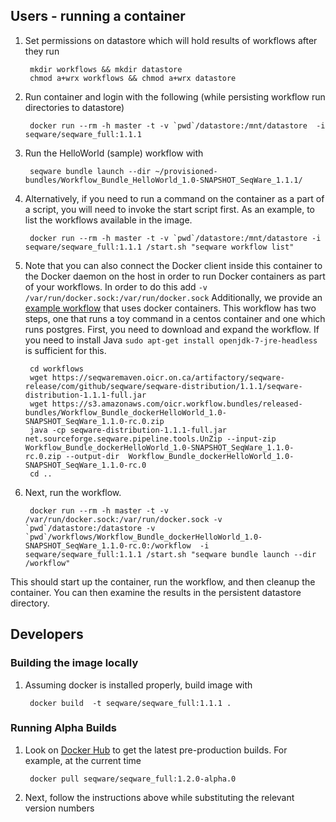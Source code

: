 ## Users - running a container 

1. Set permissions on datastore which will hold results of workflows after they run
        
        mkdir workflows && mkdir datastore
        chmod a+wrx workflows && chmod a+wrx datastore

2. Run container and login with the following (while persisting workflow run directories to datastore)
 
        docker run --rm -h master -t -v `pwd`/datastore:/mnt/datastore  -i seqware/seqware_full:1.1.1

3. Run the HelloWorld (sample) workflow with 

        seqware bundle launch --dir ~/provisioned-bundles/Workflow_Bundle_HelloWorld_1.0-SNAPSHOT_SeqWare_1.1.1/

4. Alternatively, if you need to run a command on the container as a part of a script, you will need to invoke the start script first. As an example, to list the workflows available in the image.
        
        docker run --rm -h master -t -v `pwd`/datastore:/mnt/datastore -i seqware/seqware_full:1.1.1 /start.sh "seqware workflow list" 

5. Note that you can also connect the Docker client inside this container to the Docker daemon on the host in order to run Docker containers as part of your workflows. In order to do this add `-v /var/run/docker.sock:/var/run/docker.sock` Additionally, we provide an [example workflow](https://github.com/SeqWare/public-workflows/tree/develop/dockerHelloWorld) that uses docker containers. This workflow has two steps, one that runs a toy command in a centos container and one which runs postgres. First, you need to download and expand the workflow. If you need to install Java `sudo apt-get install openjdk-7-jre-headless` is sufficient for this. 

        cd workflows
        wget https://seqwaremaven.oicr.on.ca/artifactory/seqware-release/com/github/seqware/seqware-distribution/1.1.1/seqware-distribution-1.1.1-full.jar
        wget https://s3.amazonaws.com/oicr.workflow.bundles/released-bundles/Workflow_Bundle_dockerHelloWorld_1.0-SNAPSHOT_SeqWare_1.1.0-rc.0.zip
        java -cp seqware-distribution-1.1.1-full.jar net.sourceforge.seqware.pipeline.tools.UnZip --input-zip Workflow_Bundle_dockerHelloWorld_1.0-SNAPSHOT_SeqWare_1.1.0-rc.0.zip --output-dir  Workflow_Bundle_dockerHelloWorld_1.0-SNAPSHOT_SeqWare_1.1.0-rc.0
        cd ..

5. Next, run the workflow.

        docker run --rm -h master -t -v /var/run/docker.sock:/var/run/docker.sock -v `pwd`/datastore:/datastore -v `pwd`/workflows/Workflow_Bundle_dockerHelloWorld_1.0-SNAPSHOT_SeqWare_1.1.0-rc.0:/workflow  -i seqware/seqware_full:1.1.1 /start.sh "seqware bundle launch --dir /workflow"
This should start up the container, run the workflow, and then cleanup the container. You can then examine the results in the persistent datastore directory.
        
        
## Developers 

### Building the image locally 

1. Assuming docker is installed properly, build image with 

        docker build  -t seqware/seqware_full:1.1.1 .
        
### Running Alpha Builds

1. Look on [Docker Hub](https://registry.hub.docker.com/u/seqware/seqware_full/tags/manage/) to get the latest pre-production builds. For example, at the current time

        docker pull seqware/seqware_full:1.2.0-alpha.0
        
2. Next, follow the instructions above while substituting the relevant version numbers 
